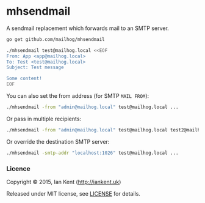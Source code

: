 mhsendmail
==========

A sendmail replacement which forwards mail to an SMTP server.

```bash
go get github.com/mailhog/mhsendmail

./mhsendmail test@mailhog.local <<EOF
From: App <app@mailhog.local>
To: Test <test@mailhog.local>
Subject: Test message

Some content!
EOF
```

You can also set the from address (for SMTP `MAIL FROM`):

```bash
./mhsendmail -from "admin@mailhog.local" test@mailhog.local ...
```

Or pass in multiple recipients:

```bash
./mhsendmail -from "admin@mailhog.local" test@mailhog.local test2@mailhog.local ...
```

Or override the destination SMTP server:

```bash
./mhsendmail -smtp-addr "localhost:1026" test@mailhog.local ...
```

### Licence

Copyright ©‎ 2015, Ian Kent (http://iankent.uk)

Released under MIT license, see [LICENSE](LICENSE.md) for details.
